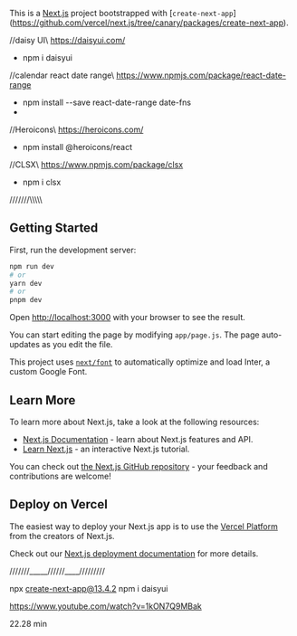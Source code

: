 This is a [Next.js](https://nextjs.org/) project bootstrapped with [`create-next-app`]
(https://github.com/vercel/next.js/tree/canary/packages/create-next-app).

 //daisy UI\\  https://daisyui.com/
+ npm i daisyui

 //calendar react date range\\  https://www.npmjs.com/package/react-date-range
+ npm install --save react-date-range date-fns
+ 

//Heroicons\\ https://heroicons.com/
+ npm install @heroicons/react

//CLSX\\ https://www.npmjs.com/package/clsx
+ npm i clsx


///////\\\\\\\\\

## Getting Started

First, run the development server:

```bash
npm run dev
# or
yarn dev
# or
pnpm dev
```

Open [http://localhost:3000](http://localhost:3000) with your browser to see the result.

You can start editing the page by modifying `app/page.js`. The page auto-updates as you edit the file.

This project uses [`next/font`](https://nextjs.org/docs/basic-features/font-optimization) to automatically optimize and load Inter, a custom Google Font.

## Learn More

To learn more about Next.js, take a look at the following resources:

- [Next.js Documentation](https://nextjs.org/docs) - learn about Next.js features and API.
- [Learn Next.js](https://nextjs.org/learn) - an interactive Next.js tutorial.

You can check out [the Next.js GitHub repository](https://github.com/vercel/next.js/) - your feedback and contributions are welcome!

## Deploy on Vercel

The easiest way to deploy your Next.js app is to use the [Vercel Platform](https://vercel.com/new?utm_medium=default-template&filter=next.js&utm_source=create-next-app&utm_campaign=create-next-app-readme) from the creators of Next.js.

Check out our [Next.js deployment documentation](https://nextjs.org/docs/deployment) for more details.

///////_____//////____/////////

npx create-next-app@13.4.2 
npm i daisyui

https://www.youtube.com/watch?v=1kON7Q9MBak

22.28 min